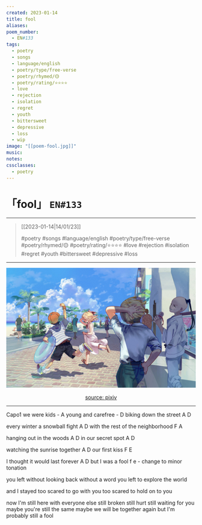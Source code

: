 ```yaml
---
created: 2023-01-14
title: fool
aliases:
poem_number:
  - EN#133
tags:
  - poetry
  - songs
  - language/english
  - poetry/type/free-verse
  - poetry/rhymed/🟡
  - poetry/rating/⭐⭐⭐⭐
  - love
  - rejection
  - isolation
  - regret
  - youth
  - bittersweet
  - depressive
  - loss
  - wip
image: "[[poem-fool.jpg]]"
music:
notes:
cssclasses:
  - poetry
---
```

# 「fool」 `EN#133`

---

> [[2023-01-14|14/01/23]]
> 
> #poetry 
> #songs 
> #language/english 
> #poetry/type/free-verse 
> #poetry/rhymed/🟡 
> #poetry/rating/⭐⭐⭐⭐ 
> #love #rejection #isolation #regret #youth #bittersweet #depressive #loss

---

![poem-fool](../!art/poem-fool.jpg)


<center class="img_caption"><a href="https://www.pixiv.net/en/artworks/31677325" class="source-link">source: pixiv</a></center>

---
Capo1
we were kids - A
young and carefree - D
biking down the street A D

every winter a snowball fight A D
with the rest of the neighborhood F A

hanging out in the woods A D
in our secret spot A D

watching the sunrise together A D
our first kiss F E

I thought it would last forever A D
but I was a fool f e             - change to minor tonation

you left without looking back
without a word you left
to explore the world

and I stayed
too scared to go with you
too scared to hold on to you

now I'm still here with everyone else
still broken
still hurt
still waiting for you
maybe you're still the same
maybe we will be together again
but I'm probably still a fool